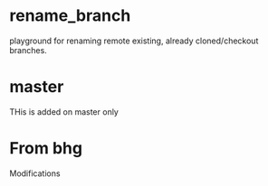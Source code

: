 rename_branch
=============

playground for renaming remote existing, already cloned/checkout branches.

master
======
THis is added on master only

From bhg
=======
Modifications

